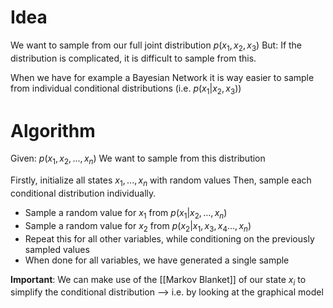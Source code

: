 # Idea
We want to sample from our full joint distribution $p(x_1, x_2, x_3)$
But: If the distribution is complicated, it is difficult to sample from this.

When we have for example a Bayesian Network it is way easier to sample from individual conditional distributions (i.e. $p(x_1|x_2,x_3)$)
# Algorithm
Given: $p(x_1,x_2,...,x_n)$
We want to sample from this distribution

Firstly, initialize all states $x_1,...,x_n$ with random values
Then, sample each conditional distribution individually.
- Sample a random value for $x_1$ from $p(x_1|x_2,...,x_n)$
- Sample a random value for $x_2$ from $p(x_2|x_1, x_3, x_4...,x_n)$
- Repeat this for all other variables, while conditioning on the previously sampled values
- When done for all variables, we have generated a single sample

**Important**: We can make use of the [[Markov Blanket]] of our state $x_i$ to simplify the conditional distribution --> i.e. by looking at the graphical model